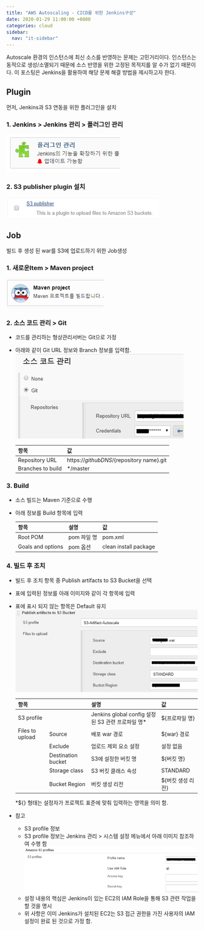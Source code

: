```yaml
---
title: "AWS Autoscaling - CICD를 위한 Jenkins구성"
date: 2020-01-29 11:00:00 +0800
categories: cloud
sidebar:
  nav: "it-sidebar"
---
```


Autoscale 환경의 인스턴스에 최신 소스를 반영하는 문제는 고민거리이다. 인스턴스는 동적으로 생성/소멸되기 때문에 소스 반영을 위한 고정된 목적지를 알 수가 없기 때문이다. 이 포스팅은 Jenkins을 활용하여 해당 문제 해결 방법을 제시하고자 한다. 

## Plugin
먼저, Jenkins과 S3 연동을 위한 플러그인을 설치

### 1. Jenkins > Jenkins 관리 > 플러그인 관리

   ![Jenkins](/assets/images/autoscaling-jenkins001.png)

### 2. S3 publisher plugin 설치

   ![Jenkins](/assets/images/autoscaling-jenkins002.png)


## Job
빌드 후 생성 된 war를 S3에 업로드하기 위한 Job생성

### 1. 새로운Item > Maven project

   ![Jenkins](/assets/images/autoscaling-jenkins003.png)
   
### 2. 소스 코드 관리 > Git
- 코드를 관리하는 형상관리서버는 Git으로 가정
- 아래와 같이 Git URL 정보와 Branch 정보를 입력함.
  ![Jenkins](/assets/images/autoscaling-jenkins004.png)
    
  | 항목              | 값                             |
  | ----------------- | ------------------------------ |
  | Repository URL    | https://${github DNS}/${repository name}.git |
  | Branches to build | */master               |

### 3. Build
- 소스 빌드는 Maven 기준으로 수행
- 아래 정보를 Build 항목에 입력

  | 항목 | 설명 | 값 | 
  | ---- | --- | --- |
  | Root POM    | pom 파일 명 | pom.xml |
  | Goals and options | pom 옵션 | clean install package |

### 4. 빌드 후 조치
- 빌드 후 조치 항목 중 Publish artifacts to S3 Bucket을 선택
- 표에 입력된 정보를 아래 이미지와 같이 각 항목에 입력
- 표에 표시 되지 않는 항목은 Default 유지
  ![Jenkins](/assets/images/autoscaling-jenkins005.png)

  | 항목 |     | 설명 | 값 |
  | --- | --- | --- | --- |
  | S3 profile | | Jenkins global config 설정된 S3 관련 프로파일 명* | ${프로파일 명}|
  | Files to upload | Source | 배포 war 경로 |${war} 경로 |
  | | Exclude | 업로드 제외 요소 설정 | 설정 없음 |
  | | Destination bucket | S3에 설정한 버킷 명| ${버킷 명}|
  | | Storage class| S3 버킷 클래스 속성| STANDARD | 
  | | Bucket Region| 버킷 생성 리전| ${버킷 생성 리전} |
  *${} 형태는 설정자가 프로젝트 표준에 맞춰 입력하는 영역을 의미 함. <br>
- 참고
  - S3 profile 정보
  - S3 profile 정보는 Jenkins 관리 > 시스템 설정 메뉴에서 아래 이미지 참조하여 수행 함
![Jenkins](/assets/images/autoscaling-jenkins006.png) 
  - 설정 내용의 핵심은 Jenkins이 있는 EC2의 IAM Role을 통해 S3 관련 작업을 할 것을 명시
  - 위 사항은 이미 Jenkins가 설치된 EC2는 S3 접근 권한을 가진 사용자의 IAM 설정이 완료 된 것으로 가정 함.

